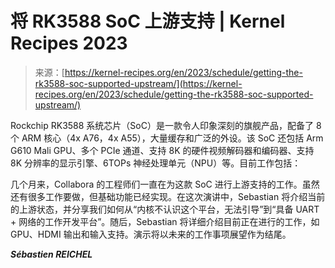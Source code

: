 <!--yml

类别：未分类

日期：2024-05-27 14:51:56

-->

# 将 RK3588 SoC 上游支持 | Kernel Recipes 2023

> 来源：[https://kernel-recipes.org/en/2023/schedule/getting-the-rk3588-soc-supported-upstream/](https://kernel-recipes.org/en/2023/schedule/getting-the-rk3588-soc-supported-upstream/)

Rockchip RK3588 系统芯片（SoC）是一款令人印象深刻的旗舰产品，配备了 8 个 ARM 核心（4x A76，4x A55），大量缓存和广泛的外设。该 SoC 还包括 Arm G610 Mali GPU、多个 PCIe 通道、支持 8K 的硬件视频解码器和编码器、支持 8K 分辨率的显示引擎、6TOPs 神经处理单元（NPU）等。目前工作包括：

几个月来，Collabora 的工程师们一直在为这款 SoC 进行上游支持的工作。虽然还有很多工作要做，但基础功能已经实现。在这次演讲中，Sebastian 将介绍当前的上游状态，并分享我们如何从“内核不认识这个平台，无法引导”到“具备 UART + 网络的工作开发平台”。随后，Sebastian 将详细介绍目前正在进行的工作，如 GPU、HDMI 输出和输入支持。演示将以未来的工作事项展望作为结尾。

***Sébastien REICHEL***
